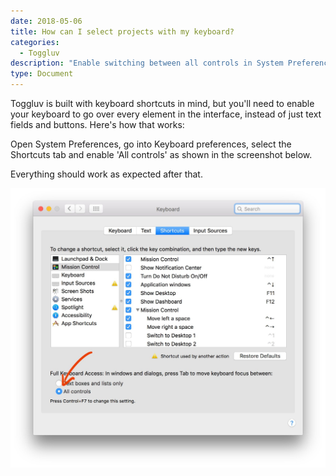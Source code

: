 ```yaml
---
date: 2018-05-06
title: How can I select projects with my keyboard?
categories:
  - Toggluv
description: "Enable switching between all controls in System Preferences."
type: Document
---
```

Toggluv is built with keyboard shortcuts in mind, but you'll need to enable your keyboard to go over every element in the interface, instead of just text fields and buttons. Here's how that works:

Open System Preferences, go into Keyboard preferences, select the Shortcuts tab and enable 'All controls' as shown in the screenshot below.

Everything should work as expected after that.

![Enable switching between all controls in System Preferences.](/images/screenshots/6hbxfj7ghgf1wpiaavh7nmdlt7n5esociare6na268e9d7p6fd.jpg)
